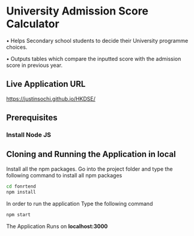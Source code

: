 # University Admission Score Calculator 

•	Helps Secondary school students to decide their University programme choices.

•	Outputs tables which compare the inputted score with the admission score in previous year.

## Live Application URL

https://justinsochi.github.io/HKDSE/

## Prerequisites

### Install Node JS


## Cloning and Running the Application in local

Install all the npm packages. Go into the project folder and type the following command to install all npm packages

```bash
cd fonrtend
npm install
```

In order to run the application Type the following command

```bash
npm start
```

The Application Runs on **localhost:3000**
